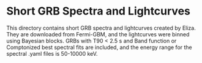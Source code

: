 # Short GRB Spectra and Lightcurves

This directory contains short GRB spectra and lightcurves created by Eliza. They are downloaded from Fermi-GBM, and the lightcurves were binned using Bayesian blocks. GRBs with T90 < 2.5 s and Band function or Comptonized best spectral fits are included, and the energy range for the spectral .yaml files is 50-10000 keV.
